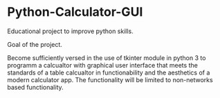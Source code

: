 # Python-Calculator-GUI
Educational project to improve python skills.

Goal of the project.

Become sufficiently versed in the use of tkinter module in python 3 to programm a calcualtor with graphical user interface that meets the standards of a table calcualtor in functionability and the aesthetics of a modern calculator app.
The functionality will be limited to non-networks based functionality.
